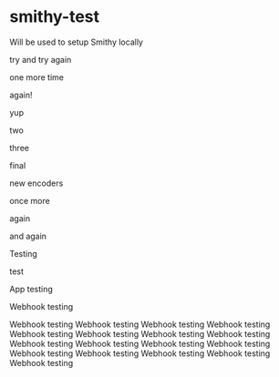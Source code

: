 # smithy-test
Will be used to setup Smithy locally

try and try again

one more time

again!

yup

two

three

final

new encoders

once more

again

and again

Testing

test

App testing

Webhook testing

Webhook testing
Webhook testing
Webhook testing
Webhook testing
Webhook testing
Webhook testing
Webhook testing
Webhook testing
Webhook testing
Webhook testing
Webhook testing
Webhook testing
Webhook testing
Webhook testing
Webhook testing
Webhook testing
Webhook testing